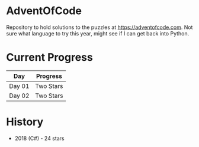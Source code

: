 # AdventOfCode

Repository to hold solutions to the puzzles at https://adventofcode.com. Not sure what language to try this year, might see if I can get back into Python.

# Current Progress

| Day    | Progress  |
| ------ | --------- |
| Day 01 | Two Stars |
| Day 02 | Two Stars |

# History

- 2018 (C#) - 24 stars
